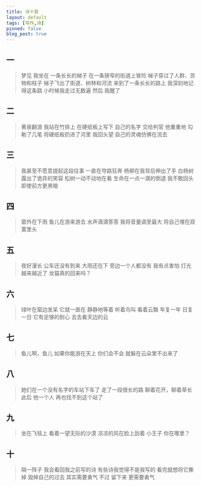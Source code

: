 ```yaml
---
title: 诗十首
layout: default
tags: [写作,诗]
pinned: false
blog_post: true
---
```




## 一

> 梦见
我坐在
一条长长的梯子
在一条狭窄的街道上冒险
梯子穿过了人群、货物和柱子
梯子飞出了街道、树林和河流
来到了一条长长的路上
我深刻地记得这条路
小时候我走过无数遍
然后
我醒了

## 二

> 黄泉翻浪
我站在竹排上
在硬纸板上写下
自己的名字
交给判官
他重重地
勾勒了几笔
将硬纸板扔进了河里
我回头望
自己的灵魂仿佛在流去

## 三

> 我甚至不愿意提起这段往事
一直在夺路狂奔
杨柳在我背后伸出了手
白杨树露出了诡异的笑容
松树一动不动地在看
生命在一点一滴的倒退
我不敢回头
即使前方更黑暗

## 四

> 窗外在下雨
鱼儿在游来游去
水声滴滴答答
我将音量调至最大
将自己埋在寂寞里头

## 五

> 夜好漫长
公车还没有到来
大雨还在下
旁边一个人都没有
我有点害怕
灯光越来越近了
龙猫真的回来吗？

## 六


> 绿叶在窗边发呆
它就一直在
静静地等着
听着鸟叫
看着云飘
年复一年
日复一日
它有足够的耐心
去去看天边的云

## 七

> 鱼儿啊，鱼儿
如果你能游在天上
你们会不会
就躲在云朵里不出来了

## 八

> 她们在一个没有名字的车站下车了
走了一段很长的路
聊着花开，聊着草长
此后
他一个人
再也找不到这个站了

## 九

> 坐在飞毯上
看着一望无际的沙漠
凉凉的风在脸上刮着
小王子
你在哪里？

## 十

> 隔一阵子
我会看回我之前写的诗
有些诗我觉得不是我写的
看完就想将它撕掉
毁掉自己的过去
其实需要勇气
不过
留下来
更需要勇气
